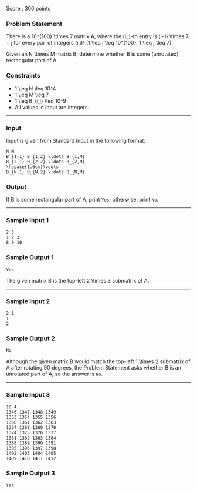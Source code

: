 Score : 300 points

### Problem Statement

There is a 10^{100} \times 7 matrix A, where the (i,j)-th entry is (i-1) \times 7 + j for every pair of integers (i,j)\ (1 \leq i \leq 10^{100}, 1 \leq j \leq 7).

Given an N \times M matrix B, determine whether B is some (unrotated) rectangular part of A.

### Constraints

* 1 \leq N \leq 10^4
* 1 \leq M \leq 7
* 1 \leq B\_{i,j} \leq 10^9
* All values in input are integers.

---

### Input

Input is given from Standard Input in the following format:

```
N M
B_{1,1} B_{1,2} \ldots B_{1,M}
B_{2,1} B_{2,2} \ldots B_{2,M}
\hspace{1.6cm}\vdots
B_{N,1} B_{N,2} \ldots B_{N,M}
```

### Output

If B is some rectangular part of A, print `Yes`; otherwise, print `No`.

---

### Sample Input 1

```
2 3
1 2 3
8 9 10
```

### Sample Output 1

```
Yes
```

The given matrix B is the top-left 2 \times 3 submatrix of A.

---

### Sample Input 2

```
2 1
1
2
```

### Sample Output 2

```
No
```

Although the given matrix B would match the top-left 1 \times 2 submatrix of A after rotating 90 degrees, the Problem Statement asks whether B is an unrotated part of A, so the answer is `No`.

---

### Sample Input 3

```
10 4
1346 1347 1348 1349
1353 1354 1355 1356
1360 1361 1362 1363
1367 1368 1369 1370
1374 1375 1376 1377
1381 1382 1383 1384
1388 1389 1390 1391
1395 1396 1397 1398
1402 1403 1404 1405
1409 1410 1411 1412
```

### Sample Output 3

```
Yes
```